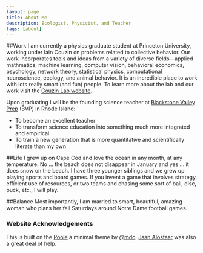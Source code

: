 ```yaml
---
layout: page
title: About Me
description: Ecologist, Physicist, and Teacher
tags: [about]
---
```


##Work
I am currently a physics graduate student at Princeton University, working under Iain Couzin on problems related to collective behavior.  Our work incorporates tools and ideas from a variety of diverse fields&mdash;applied mathmatics, machine learning, computer vision, behavioral economics, psychology, network theory, statistical physics, computational neuroscience, ecology, and animal behavior.  It is an incredible place to work with lots really smart (and fun) people.  To learn more about the lab and our work visit the [Couzin Lab website](http://icouzin.princeton.edu).

Upon graduating I will be the founding science teacher at [Blackstone Valley Prep](http://www.bvprep.blogspot.com/) (BVP) in Rhode Island:

* To become an excellent teacher
* To transform science education into something much more integrated and empirical
* To train a new generation that is more quantitative and scientifically literate than my own 

##Life
I grew up on Cape Cod and love the ocean in any month, at any temperature.  No ... the beach does not disappear in January and yes ... it does snow on the beach.  I have three younger siblings and we grew up playing sports and board games.  If you invent a game that involves strategy, efficient use of resources, or two teams and chasing some sort of ball, disc, puck, etc., I will play.

##Balance
Most importantly, I am married to smart, beautiful, amazing woman who plans her fall Saturdays around Notre Dame football games.


### Website Acknowledgements
This is built on the [Poole](https://github.com/poole) a minimal theme by [@mdo](https://twitter.com/mdo). [Jaan Alostaar](https://jaan.io/) was also a great deal of help.
